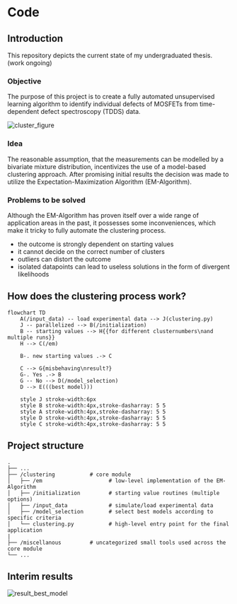 # Code
## Introduction
This repository depicts the current state of my undergraduated thesis. (work ongoing)

### Objective

The purpose of this project is to create a fully automated unsupervised learning algorithm to identify individual defects of MOSFETs from time-dependent defect spectroscopy (TDDS) data.

![cluster_figure](https://user-images.githubusercontent.com/97874941/207207841-bc978c52-2cd5-4f18-b1fe-e30661fea504.svg)


### Idea

The reasonable assumption, that the measurements can be modelled 
by a bivariate mixture distribution, incentivizes the use of a model-based clustering approach. After promising initial results 
the decision was made to utilize the Expectation-Maximization Algorithm (EM-Algorithm).

### Problems to be solved
Although the EM-Algorithm has proven itself over a wide range of application areas in the past, 
it possesses some inconveniences, which make it tricky to fully automate the clustering process.
* the outcome is strongly dependent on starting values
* it cannot decide on the correct number of clusters
* outliers can distort the outcome
* isolated datapoints can lead to useless solutions in the form of divergent likelihoods

## How does the clustering process work?
```mermaid
flowchart TD
    A(/input_data) -- load experimental data --> J(clustering.py)
    J -- parallelized --> B(/initialization)
    B -- starting values --> H{{for different clusternumbers\nand multiple runs}}
    H --> C(/em)
    
    B-. new starting values .-> C
    
    C --> G{misbehaving\nresult?}
    G-. Yes .-> B
    G -- No --> D(/model_selection)
    D --> E(((best model)))
    
    style J stroke-width:6px
    style B stroke-width:4px,stroke-dasharray: 5 5
    style A stroke-width:4px,stroke-dasharray: 5 5
    style D stroke-width:4px,stroke-dasharray: 5 5
    style C stroke-width:4px,stroke-dasharray: 5 5
```
   
## Project structure  
  
    .
    ├── ...
    ├── /clustering           # core module
    │   ├── /em                     # low-level implementation of the EM-Algorithm
    │   ├── /initialization         # starting value routines (multiple options)
    │   ├── /input_data             # simulate/load experimental data
    │   ├── /model_selection        # select best models according to specific criteria
    │   └── clustering.py           # high-level entry point for the final application
    |
    ├── /miscellanous         # uncategorized small tools used across the core module
    └── ...
  
## Interim results
![result_best_model](https://user-images.githubusercontent.com/97874941/207207821-f3f879fa-a809-4528-8470-09d96e48fa87.svg)
